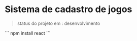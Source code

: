 <h1>Sistema de cadastro de jogos </h1>

> status do projeto em : desenvolvimento


´´´
npm install react
´´´
